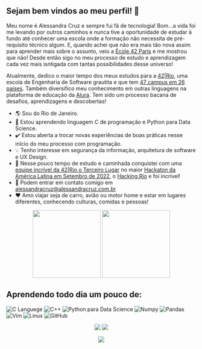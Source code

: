 ## Sejam bem vindos ao meu perfil! :sunflower:

Meu nome é Alessandra Cruz e sempre fui fã de tecnologia! Bom...a vida foi me levando por outros caminhos e nunca tive a oportunidade de estudar à fundo até conhecer uma escola onde a formação não necessita de pré-requisito técnico algum. E, quando achei que não era mais tão nova assim para aprender mais sobre o assunto, veio a [École 42 Paris](https://42.fr/en/homepage/) e me mostrou que não! Desde então sigo no meu processo de estudo e aprendizagem cada vez mais isntigada com tantas possibilidades desse universo!

Atualmente, dedico o maior tempo dos meus estudos para a [42|Rio](https://42.rio/), uma escola de Engenharia de Software grautita e que tem [47 campus em 26 países](https://www.42network.org/42-schools/). Também diversifico meu conhecimento em outras linguagens na plataforma de educação da [Alura](https://github.com/alura-cursos). Tem sido um processo bacana de desafios, aprendizagens e descobertas!

- 🌎 Sou do Rio de Janeiro.
- 🧠 Estou aprendendo linguagem C de programação e Python para Data Science.
- ✔️ Estou aberta a trocar novas experiências de boas práticas nesse início do meu processo com programação.
- 💡  Tenho interesse em segurança da informação, arquitetura de software e UX Design.
- 🥉  Nesse pouco tempo de estudo e caminhada conquistei com uma [equipe incrível da 42|Rio o Terceiro Lugar](https://camo.githubusercontent.com/d4e953e4a344d1d3d02109a55e2bfd0264a66bf4328dd1b0862db124a3148638/68747470733a2f2f6d656469612d657870312e6c6963646e2e636f6d2f646d732f696d6167652f43344432324151485372555a5a3646387144772f6665656473686172652d736872696e6b5f323034385f313533362f302f313636323933393335313737383f653d3136373034353736303026763d6265746126743d547259686e76746e676b483466487747424a5470647a487971354a764c5a6a50764165734e425a4d634b45) no maior [Hackaton da América Latina em Setembro de 2022](https://www.youtube.com/watch?v=dQVgCQOLFBk), o [Hacking.Rio](https://www.hackingrio.com/) e foi incrível!
- 📧 Podem entrar em contato comigo em alessandracruz@alessandracruz.com.br
- ❤️ Amo viajar seja de carro, avião ou motor home e estar em lugares diferentes, conhecendo culturas, comidas e pessoas!

<!-- GITHUB STATUS -->
<div align="center">
<img height="180em" src="https://github-readme-stats.vercel.app/api/?username=alessandracruz&show_icons=true&theme=dark&include_all_commits=true&count_private=true"/>
<img height="180em" src="https://github-readme-stats.vercel.app/api/top-langs/?username=alessandracruz&layout=compact&langs_count=10&theme=dark"/>
 
<!-- TEMAS: dark, radical, merko, gruvbox, tokyonight, onedark, cobalt, synthwave, highcontrast, dracula>

[![acastilh's 42 stats](https://badge42.vercel.app/api/v2/clfgyo8um005008mmcszkug86/stats?cursusId=21&coalitionId=undefined)](https://github.com/JaeSeoKim/badge42)

<!-- TECNOLOGIAS -->
<div align="left">

## Aprendendo todo dia um pouco de:

![C Languege](https://img.shields.io/badge/C-00599C?style=for-the-badge&logo=c&logoColor=white)
![C++](https://img.shields.io/badge/C%2B%2B-00599C?style=for-the-badge&logo=c%2B%2B&logoColor=white)
![Python para Data Science](https://img.shields.io/badge/Python-FFD43B?style=for-the-badge&logo=python&logoColor=blue)
![Numpy](https://img.shields.io/badge/Numpy-777BB4?style=for-the-badge&logo=numpy&logoColor=white)
![Pandas](https://img.shields.io/badge/Pandas-2C2D72?style=for-the-badge&logo=pandas&logoColor=white)
![Vim](https://img.shields.io/badge/VIM-%2311AB00.svg?&style=for-the-badge&logo=vim&logoColor=white)
![Linux](https://img.shields.io/badge/Linux-FCC624?style=for-the-badge&logo=linux&logoColor=black)
![GitHub](https://img.shields.io/badge/GitHub-100000?style=for-the-badge&logo=github&logoColor=white)

</div>

<!-- REDES SOCIAIS -->
<div align="center">
<a href="https://instagram.com/alessaccruz" target="_blank"><img src="https://img.shields.io/badge/-Instagram-%23E4405F?style=for-the-badge&logo=instagram&logoColor=white" target="_blank"></a>
<a href="https://www.linkedin.com/in/alessandraccruz/" target="_blank"><img src="https://img.shields.io/badge/-LinkedIn-%230077B5?style=for-the-badge&logo=linkedin&logoColor=white" target="_blank"></a>

 ![](https://visitor-badge.glitch.me/badge?page_id=alessandracruz)
